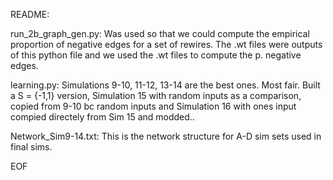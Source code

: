 README:

run_2b_graph_gen.py:
    Was used so that we could compute the empirical proportion of negative
    edges for a set of rewires.  The .wt files were outputs of this python
    file and we used the .wt files to compute the p. negative edges.
    
    
learning.py:
    Simulations 9-10, 11-12, 13-14 are the best ones.  Most fair.
    Built a S = {-1,1} version, Simulation 15 with random inputs as a 
    comparison, copied from 9-10 bc random inputs and Simulation 16 
    with ones input compied directely from Sim 15 and modded..
    
Network_Sim9-14.txt:
    This is the network structure for A-D sim sets used in final sims.


EOF